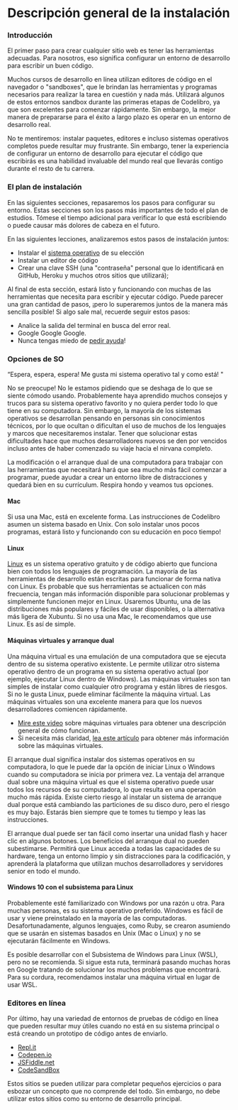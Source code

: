 # Descripción general de la instalación

### Introducción

El primer paso para crear cualquier sitio web es tener las herramientas adecuadas. Para nosotros, eso significa configurar un entorno de desarrollo para escribir un buen código.

Muchos cursos de desarrollo en línea utilizan editores de código en el navegador o "sandboxes", que le brindan las herramientas y programas necesarios para realizar la tarea en cuestión y nada más. Utilizará algunos de estos entornos sandbox durante las primeras etapas de Codelibro, ya que son excelentes para comenzar rápidamente. Sin embargo, la mejor manera de prepararse para el éxito a largo plazo es operar en un entorno de desarrollo real.

No te mentiremos: instalar paquetes, editores e incluso sistemas operativos completos puede resultar muy frustrante. Sin embargo, tener la experiencia de configurar un entorno de desarrollo para ejecutar el código que escribirás es una habilidad invaluable del mundo real que llevarás contigo durante el resto de tu carrera.

### El plan de instalación

En las siguientes secciones, repasaremos los pasos para configurar su entorno. Estas secciones son los pasos más importantes de todo el plan de estudios. Tómese el tiempo adicional para verificar lo que está escribiendo o puede causar más dolores de cabeza en el futuro.

En las siguientes lecciones, analizaremos estos pasos de instalación juntos:

* Instalar el [sistema operativo](https://translate.google.com/translate?hl=en&sl=en&tl=es&u=https%3A%2F%2Fen.wikipedia.org%2Fwiki%2FOperating_system) de su elección
* Instalar un editor de código
* Crear una clave SSH \(una "contraseña" personal que lo identificará en GitHub, Heroku y muchos otros sitios que utilizará\);

Al final de esta sección, estará listo y funcionando con muchas de las herramientas que necesita para escribir y ejecutar código. Puede parecer una gran cantidad de pasos, ¡pero lo superaremos juntos de la manera más sencilla posible! Si algo sale mal, recuerde seguir estos pasos:

* Analice la salida del terminal en busca del error real.
* Google Google Google.
* Nunca tengas miedo de [pedir ayuda](https://app.element.io/#/room/#codelibro:matrix.org)!

### Opciones de SO

“Espera, espera, espera! Me gusta mi sistema operativo tal y como está! "

No se preocupe! No le estamos pidiendo que se deshaga de lo que se siente cómodo usando. Probablemente haya aprendido muchos consejos y trucos para su sistema operativo favorito y no quiera perder todo lo que tiene en su computadora. Sin embargo, la mayoría de los sistemas operativos se desarrollan pensando en personas sin conocimientos técnicos, por lo que ocultan o dificultan el uso de muchos de los lenguajes y marcos que necesitaremos instalar. Tener que solucionar estas dificultades hace que muchos desarrolladores nuevos se den por vencidos incluso antes de haber comenzado su viaje hacia el nirvana completo.

La modificación o el arranque dual de una computadora para trabajar con las herramientas que necesitará hará que sea mucho más fácil comenzar a programar, puede ayudar a crear un entorno libre de distracciones y quedará bien en su currículum. Respira hondo y veamos tus opciones.

#### Mac

Si usa una Mac, está en excelente forma. Las instrucciones de Codelibro asumen un sistema basado en Unix. Con solo instalar unos pocos programas, estará listo y funcionando con su educación en poco tiempo!

#### Linux

[Linux](https://translate.google.com/translate?hl=en&sl=en&tl=es&u=https%3A%2F%2Fen.wikipedia.org%2Fwiki%2FLinux) es un sistema operativo gratuito y de código abierto que funciona bien con todos los lenguajes de programación. La mayoría de las herramientas de desarrollo están escritas para funcionar de forma nativa con Linux. Es probable que sus herramientas se actualicen con más frecuencia, tengan más información disponible para solucionar problemas y simplemente funcionen mejor en Linux. Usaremos Ubuntu, una de las distribuciones más populares y fáciles de usar disponibles, o la alternativa más ligera de Xubuntu. Si no usa una Mac, le recomendamos que use Linux. Es así de simple.

#### Máquinas virtuales y arranque dual

Una máquina virtual es una emulación de una computadora que se ejecuta dentro de su sistema operativo existente. Le permite utilizar otro sistema operativo dentro de un programa en su sistema operativo actual \(por ejemplo, ejecutar Linux dentro de Windows\). Las máquinas virtuales son tan simples de instalar como cualquier otro programa y están libres de riesgos. Si no le gusta Linux, puede eliminar fácilmente la máquina virtual. Las máquinas virtuales son una excelente manera para que los nuevos desarrolladores comiencen rápidamente.

* [Mire este video](https://youtu.be/yIVXjl4SwVo) sobre máquinas virtuales para obtener una descripción general de cómo funcionan.
* Si necesita más claridad, [lea este artículo](https://translate.google.com/translate?hl=en&sl=en&tl=es&u=https%3A%2F%2Fwww.howtogeek.com%2F196060%2Fbeginner-geek-how-to-create-and-use-virtual-machines%2F) para obtener más información sobre las máquinas virtuales.

El arranque dual significa instalar dos sistemas operativos en su computadora, lo que le puede dar la opción de iniciar Linux o Windows cuando su computadora se inicia por primera vez. La ventaja del arranque dual sobre una máquina virtual es que el sistema operativo puede usar todos los recursos de su computadora, lo que resulta en una operación mucho más rápida. Existe cierto riesgo al instalar un sistema de arranque dual porque está cambiando las particiones de su disco duro, pero el riesgo es muy bajo. Estarás bien siempre que te tomes tu tiempo y leas las instrucciones.

El arranque dual puede ser tan fácil como insertar una unidad flash y hacer clic en algunos botones. Los beneficios del arranque dual no pueden subestimarse. Permitirá que Linux acceda a todas las capacidades de su hardware, tenga un entorno limpio y sin distracciones para la codificación, y aprenderá la plataforma que utilizan muchos desarrolladores y servidores senior en todo el mundo.

#### Windows 10 con el subsistema para Linux

Probablemente esté familiarizado con Windows por una razón u otra. Para muchas personas, es su sistema operativo preferido. Windows es fácil de usar y viene preinstalado en la mayoría de las computadoras. Desafortunadamente, algunos lenguajes, como Ruby, se crearon asumiendo que se usarán en sistemas basados en Unix \(Mac o Linux\) y no se ejecutarán fácilmente en Windows.

Es posible desarrollar con el Subsistema de Windows para Linux \(WSL\), pero no se recomienda. Si sigue esta ruta, terminará pasando muchas horas en Google tratando de solucionar los muchos problemas que encontrará. Para su cordura, recomendamos instalar una máquina virtual en lugar de usar WSL.

### Editores en línea

Por último, hay una variedad de entornos de pruebas de código en línea que pueden resultar muy útiles cuando no está en su sistema principal o está creando un prototipo de código antes de enviarlo.

* [Repl.it](https://repl.it/)
* [Codepen.io](https://codepen.io/)
* [JSFiddle.net](https://jsfiddle.net/)
* [CodeSandBox](https://codesandbox.io/)

Estos sitios se pueden utilizar para completar pequeños ejercicios o para esbozar un concepto que no comprende del todo. Sin embargo, no debe utilizar estos sitios como su entorno de desarrollo principal.

